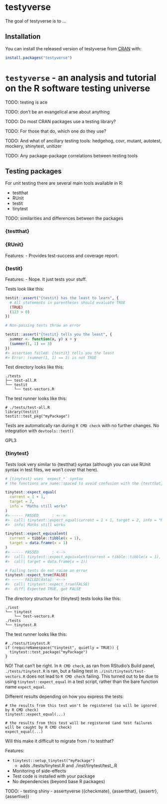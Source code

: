 
<!-- README.md is generated from README.Rmd. Please edit that file -->

# testyverse

<!-- badges: start -->
<!-- badges: end -->

The goal of testyverse is to …

## Installation

You can install the released version of testyverse from
[CRAN](https://CRAN.R-project.org) with:

``` r
install.packages("testyverse")
```

# `testyverse` - an analysis and tutorial on the R software testing universe

TODO: testing is ace

TODO: don’t be an evangelical arse about anything

TODO: Do most CRAN packages use a testing library?

TODO: For those that do, which one do they use?

TODO: And what of ancillary testing tools: hedgehog, covr, mutant,
autotest, mockery, shinytest, unitizer

TODO: Any package-package correlations between testing tools

## Testing packages

For unit testing there are several main tools available in R:

-   testthat
-   RUnit
-   testit
-   tinytest

TODO: similarities and differences between the packages

<!---
# Test syntax
# An example passing test
# An example failing test
# How do you structure your test files
# Can you run test files individually
# Integration of testing with R CMD check
# Integration of testing with RStudio
-->

### {testthat}

### {RUnit}

Features: - Provides test-success and coverage report.

### {testit}

Features: - Nope. It just tests your stuff.

Tests look like this:

``` r
testit::assert("{testit} has the least to learn", {
  # All statements in parentheses should evaluate TRUE
  (TRUE)
  (123 > 0)
})
```

``` r
# Non-passing tests throw an error

testit::assert("{testit} tells you the least", {
  summer <- function(x, y) x + y
  (summer(1, 1) == 3)
})
#> assertion failed: {testit} tells you the least
#> Error: (summer(1, 1) == 3) is not TRUE
```

<!--- That's quite a nice example of non-standard evaluation; consider for tidyeval course? -->

Test directory looks like this:

    ./tests
    ├── test-all.R
    └── testit
        └── test-vectors.R

The test runner looks like this:

    # ./tests/test-all.R
    library(testit)
    testit::test_pkg("myPackage")

Tests are automatically ran during `R CMD check` with no further
changes. No integration with `devtools::test()`

GPL3

### {tinytest}

Tests look very similar to {testthat} syntax (although you can use RUnit
syntax in test files, we won’t cover that here).

``` r
# {tinytest} uses `expect_*` syntax
# the functions are name::spaced to avoid confusion with the {testthat} equivalents

tinytest::expect_equal(
  current = 1 + 1,
  target = 2,
  info = "Maths still works"
)
#> ----- PASSED      : <-->
#>  call| tinytest::expect_equal(current = 1 + 1, target = 2, info = "Maths still works")
#>  info| Maths still works

tinytest::expect_equivalent(
  current = tibble::tibble(x = 1),
  target = data.frame(x = 1)
)
#> ----- PASSED      : <-->
#>  call| tinytest::expect_equivalent(current = tibble::tibble(x = 1), 
#>  call| target = data.frame(x = 1))

# Failing tests do not raise an error
tinytest::expect_true(FALSE)
#> ----- FAILED[data]: <-->
#>  call| tinytest::expect_true(FALSE)
#>  diff| Expected TRUE, got FALSE
```

The directory structure for {tinytest} tests looks like this:

    ./inst
    └── tinytest
        └── test-vectors.R
    ./tests
    └── tinytest.R

The test runner looks like this:

    # ./tests/tinytest.R
    if (requireNamespace("tinytest", quietly = TRUE)) {
      tinytest::test_package("myPackage")
    }

NO! That can’t be right. In `R CMD check`, as ran from RStudio’s Build
panel, `./tests/tinytest.R` is ran, but a failing test in
`./inst/tinytest/test-vectors.R` does not lead to `R CMD check` failing.
This turned out to be due to using `tinytest::expect_equal` in a test
script, rather than the bare function name `expect_equal`.

Different results depending on how you express the tests:

    # the results from this test won't be registered (so will be ignored by R CMD check)
    tinytest::expect_equal(...)

    # the results from this test will be registered (and test failures will be caught by R CMD check)
    expect_equal(...)

Will this make it difficult to migrate from / to testthat?

<!-- If a file doesn't exist then run_test_file("not-a-file.R") returns without error / warning -->

Features:

-   `tinytest::setup_tinytest("myPackage")`
    -   adds ./tests/tinytest.R and
        ./inst/tinytest/test\_<packageName>.R
-   Monitoring of side-effects
-   Test code is installed with your package
-   No dependencies (beyond base R packages)

TODO: - testing shiny - assertyverse ({checkmate}, {assertthat},
{assertr}, {assertive})
